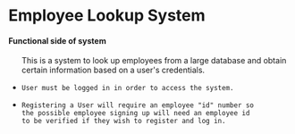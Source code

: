 # Employee Lookup System
<h4>
Functional side of system
</h4>

<ul>
This is a system to look up employees 
from a large database and obtain certain 
information based on a user's credentials.
<li>

    User must be logged in in order to access the system.
</li>
<li>

    Registering a User will require an employee "id" number so 
    the possible employee signing up will need an employee id
    to be verified if they wish to register and log in.
</li>
</ul>
